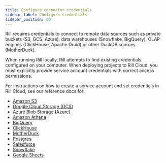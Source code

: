 ```yaml
---
title: Configure connector credentials
sidebar_label: Configure credentials
sidebar_position: 00
---
```


Rill requires credentials to connect to remote data sources such as private buckets (S3, GCS, Azure), data warehouses (Snowflake, BigQuery), OLAP engines (ClickHouse, Apache Druid) or other DuckDB sources (MotherDuck).

When running Rill locally, Rill attempts to find existing credentials configured on your computer. When deploying projects to Rill Cloud, you must explicitly provide service account credentials with correct access permissions.

For instructions on how to create a service account and set credentials in Rill Cloud, see our reference docs for:

- [Amazon S3](../../reference/connectors/s3.md) 
- [Google Cloud Storage (GCS)](../../reference/connectors/gcs.md)
- [Azure Blob Storage (Azure)](../../reference/connectors/azure.md)
- [Amazon Athena](../../reference/connectors/athena.md)
- [BigQuery](../../reference/connectors/bigquery.md)
- [ClickHouse](../../reference/olap-engines/clickhouse.md)
- [MotherDuck](../../reference/connectors/motherduck.md)
- [Postgres](../../reference/connectors/postgres.md)
- [Salesforce](../../reference/connectors/salesforce.md)
- [Snowflake](../../reference/connectors/snowflake.md)
- [Google Sheets](../../reference/connectors/googlesheets.md)



